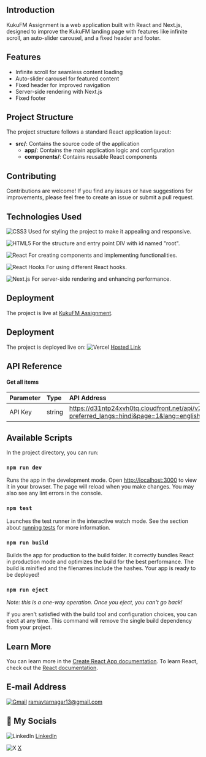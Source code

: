## Introduction

KukuFM Assignment is a web application built with React and Next.js, designed to improve the KukuFM landing page with features like infinite scroll, an auto-slider carousel, and a fixed header and footer.

## Features

- Infinite scroll for seamless content loading
- Auto-slider carousel for featured content
- Fixed header for improved navigation
- Server-side rendering with Next.js
- Fixed footer

## Project Structure

The project structure follows a standard React application layout:

- **src/**: Contains the source code of the application
  - **app/**: Contains the main application logic and configuration
  - **components/**: Contains reusable React components



## Contributing

Contributions are welcome! If you find any issues or have suggestions for improvements, please feel free to create an issue or submit a pull request.

## Technologies Used

![CSS3](https://img.shields.io/badge/css3-%231572B6.svg?style=for-the-badge&logo=css3&logoColor=white)
Used for styling the project to make it appealing and responsive.

![HTML5](https://img.shields.io/badge/html5-%23E34F26.svg?style=for-the-badge&logo=html5&logoColor=white)
For the structure and entry point DIV with id named "root".

![React](https://img.shields.io/badge/react-%2320232a.svg?style=for-the-badge&logo=react&logoColor=%2361DAFB)
For creating components and implementing functionalities.

![React Hooks](https://img.shields.io/badge/react_hooks-%2320232a.svg?style=for-the-badge&logo=react&logoColor=%2361DAFB)
For using different React hooks.

![Next.js](https://img.shields.io/badge/next.js-%23000000.svg?style=for-the-badge&logo=next.js&logoColor=white)
For server-side rendering and enhancing performance.

## Deployment

The project is live at [KukuFM Assignment](https://kuku-fm-assignment-lac.vercel.app/).


## Deployment

The project is deployed live on:
![Vercel](https://img.shields.io/badge/vercel-%23000000.svg?style=for-the-badge&logo=vercel&logoColor=white)
[Hosted Link]([https://your-vercel-deployment-link](https://kuku-fm-assignment-lac.vercel.app/))


## API Reference

#### Get all items


| Parameter | Type     | API Address                       |
| :-------- | :------- | :-------------------------------- |
| API Key   | string   | https://d31ntp24xvh0tq.cloudfront.net/api/v2.1/home/all/?preferred_langs=hindi&page=1&lang=english |

## Available Scripts

In the project directory, you can run:

### `npm run dev`

Runs the app in the development mode.
Open [http://localhost:3000](http://localhost:3000) to view it in your browser.
The page will reload when you make changes.
You may also see any lint errors in the console.

### `npm test`

Launches the test runner in the interactive watch mode.
See the section about [running tests](https://facebook.github.io/create-react-app/docs/running-tests) for more information.

### `npm run build`

Builds the app for production to the build folder.
It correctly bundles React in production mode and optimizes the build for the best performance.
The build is minified and the filenames include the hashes.
Your app is ready to be deployed!

### `npm run eject`

*Note: this is a one-way operation. Once you eject, you can't go back!*

If you aren't satisfied with the build tool and configuration choices, you can eject at any time. This command will remove the single build dependency from your project.

## Learn More

You can learn more in the [Create React App documentation](https://facebook.github.io/create-react-app/docs/getting-started).
To learn React, check out the [React documentation](https://reactjs.org/).

## E-mail Address

[![Gmail](https://img.shields.io/badge/Gmail-D14836?style=for-the-badge&logo=gmail&logoColor=white)](mailto:ramavtarnagar13@gmail.com)
[ramavtarnagar13@gmail.com](mailto:ramavtarnagar13@gmail.com)

## 🔗 My Socials

![LinkedIn](https://img.shields.io/badge/linkedin-%230077B5.svg?style=for-the-badge&logo=linkedin&logoColor=white)
[LinkedIn](https://www.linkedin.com/in/ramavtar-nagar-a942a4216?utm_source=share&utm_campaign=share_via&utm_content=profile&utm_medium=android_app)

![X](https://img.shields.io/badge/X-%23000000.svg?style=for-the-badge&logo=X&logoColor=white)
[X](https://x.com/Ramavta60509861?t=7nTCY6zozQfNJs5uYGFyTQ&s=09)
